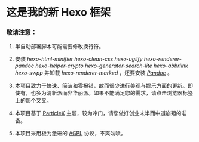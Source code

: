 # 这是我的新 Hexo 框架

### 敬请注意：

1. 半自动部署脚本可能需要修改换行符。

2. 安装 *hexo-html-minifier hexo-clean-css hexo-uglify hexo-renderer-pandoc hexo-helper-crypto hexo-generator-search-lite hexo-abbrlink hexo-swpp*  并卸载 *hexo-renderer-marked* ，还要安装 *[Pandoc](https://pandoc.org/installing.html)* 。

3. 本项目致力于快速、简洁和零报错，故而很少进行美观与娱乐方面的更新。即使有，也多为清新派而非华丽派。如果不能满足您的需求，请点击浏览器标签上的那个叉叉。

4. 本项目基于 [ParticleX](https://github.com/argvchs/hexo-theme-particlex) 主题，较为冷门，请您做好创业未半而中道崩殂的准备。

5. 本项目采用极为激进的 [AGPL](https://opensource.org/licenses/AGPL-3.0) 协议，不爽勿喷。
